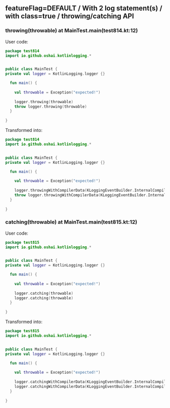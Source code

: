 ## featureFlag=DEFAULT / With 2 log statement(s) / with class=true / throwing/catching API



###  throwing(throwable) at MainTest.main(test814.kt:12)

User code:
```kotlin
package test814
import io.github.oshai.kotlinlogging.*


public class MainTest {
private val logger = KotlinLogging.logger {}

  fun main() {
    
    val throwable = Exception("expected!")
    
    logger.throwing(throwable)
    throw logger.throwing(throwable)
  }
  
}


```
  
Transformed into:
```kotlin
package test814
import io.github.oshai.kotlinlogging.*


public class MainTest {
private val logger = KotlinLogging.logger {}

  fun main() {
    
    val throwable = Exception("expected!")
    
    logger.throwingWithCompilerData(KLoggingEventBuilder.InternalCompilerData(messageTemplate = "throwing(throwable)", className = "test814.MainTest", methodName = "main", fileName = "test814.kt", lineNumber = 12), throwable)
    throw logger.throwingWithCompilerData(KLoggingEventBuilder.InternalCompilerData(messageTemplate = "throwing(throwable)", className = "test814.MainTest", methodName = "main", fileName = "test814.kt", lineNumber = 13), throwable)
  }
  
}


```

###  catching(throwable) at MainTest.main(test815.kt:12)

User code:
```kotlin
package test815
import io.github.oshai.kotlinlogging.*


public class MainTest {
private val logger = KotlinLogging.logger {}

  fun main() {
    
    val throwable = Exception("expected!")
    
    logger.catching(throwable)
    logger.catching(throwable)
  }
  
}


```
  
Transformed into:
```kotlin
package test815
import io.github.oshai.kotlinlogging.*


public class MainTest {
private val logger = KotlinLogging.logger {}

  fun main() {
    
    val throwable = Exception("expected!")
    
    logger.catchingWithCompilerData(KLoggingEventBuilder.InternalCompilerData(messageTemplate = "catching(throwable)", className = "test815.MainTest", methodName = "main", fileName = "test815.kt", lineNumber = 12), throwable)
    logger.catchingWithCompilerData(KLoggingEventBuilder.InternalCompilerData(messageTemplate = "catching(throwable)", className = "test815.MainTest", methodName = "main", fileName = "test815.kt", lineNumber = 13), throwable)
  }
  
}


```

